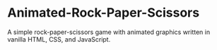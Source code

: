 # Animated-Rock-Paper-Scissors
A simple rock-paper-scissors game with animated graphics written in vanilla HTML, CSS, and JavaScript.
